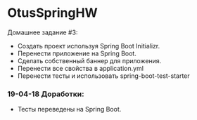 ﻿# OtusSpringHW 

Домашнее задание #3:
- Создать проект используя Spring Boot Initializr.
- Перенести приложение на Spring Boot.
- Сделать собственный баннер для приложения.
- Перенести все свойства в application.yml
- Перенести тесты и использовать spring-boot-test-starter

### 19-04-18 Доработки:
- Тесты переведены на Spring Boot.